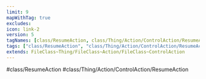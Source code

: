 ```yaml
---
limit: 9
mapWithTag: true
excludes:
icon: link-2
version: 5
tagNames: [class/ResumeAction, class/Thing/Action/ControlAction/ResumeAction, schema-org/ResumeAction]
tags: ["class/ResumeAction", "class/Thing/Action/ControlAction/ResumeAction"]
extends: FileClass~Thing/FileClass~Action/FileClass~ControlAction
---
```


#class/ResumeAction
#class/Thing/Action/ControlAction/ResumeAction

